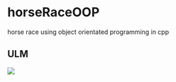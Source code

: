 # horseRaceOOP
horse race using object orientated programming in cpp

## ULM

[![](https://mermaid.ink/img/pako:eNp9UsFOwzAM_ZUop6G1P1Bx3AGkwWEckKAcTOK1EY1TJc4kNPrvtGlpu4HwJXkvz8-2nLNUTqMspGoghJ2ByoMtSfRxAIXi9ivPxZ3zAUcyydLTeSSGyEVgYKOEchRYGGLBHtTHHqni-l8dRZvcw1qVGNE7oA-v9QAeo31bFNvUwOZmzZyc0eIQ6Yft1v0mw7nhPFVuXbgk7neX-I8RtqPTUnmqa8jwZsgxOrvOvdaCPgGpC4935xphwrMhQv_LvPW94x5oTulkJi16C0b3i0tjlZJrtFjKor9qPEJsuJQlDVKI7J4-ScmCfcRMeherWhZHaEKPYquBcVr8zLZAL84tGLVh5x-mrzIc3TffWK8C?type=png)](https://mermaid.live/edit#pako:eNp9UsFOwzAM_ZUop6G1P1Bx3AGkwWEckKAcTOK1EY1TJc4kNPrvtGlpu4HwJXkvz8-2nLNUTqMspGoghJ2ByoMtSfRxAIXi9ivPxZ3zAUcyydLTeSSGyEVgYKOEchRYGGLBHtTHHqni-l8dRZvcw1qVGNE7oA-v9QAeo31bFNvUwOZmzZyc0eIQ6Yft1v0mw7nhPFVuXbgk7neX-I8RtqPTUnmqa8jwZsgxOrvOvdaCPgGpC4935xphwrMhQv_LvPW94x5oTulkJi16C0b3i0tjlZJrtFjKor9qPEJsuJQlDVKI7J4-ScmCfcRMeherWhZHaEKPYquBcVr8zLZAL84tGLVh5x-mrzIc3TffWK8C)
